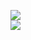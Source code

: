 [![](https://img.shields.io/badge/Made%20With-Github%20Spray-lightgrey.svg?style=for-the-badge&logo=github)](https://github.com/Annihil/github-spray#14376)  
[![](https://i.imgur.com/2DrTn0Z.gif)](https://github.com/Annihil/github-spray)